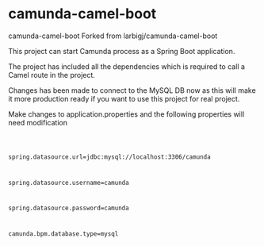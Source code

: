 # camunda-camel-boot
camunda-camel-boot
Forked from larbigj/camunda-camel-boot


This project can start Camunda process as a Spring Boot application. 

The project has included all the  dependencies which is required to call a Camel route in the project.

Changes has been made to connect to the MySQL DB now as this will make it more production ready if you want to use this project for 
real project.

Make changes to application.properties and the following properties will need modification

<code>
  
  spring.datasource.url=jdbc:mysql://localhost:3306/camunda
  
  spring.datasource.username=camunda
  
  spring.datasource.password=camunda
  
  camunda.bpm.database.type=mysql


</code>

